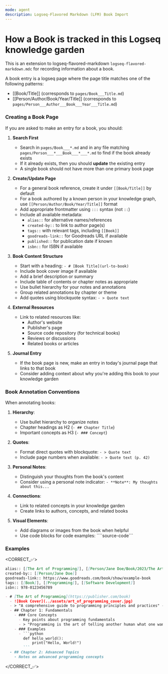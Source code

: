 ```yaml
---
mode: agent
description: Logseq-Flavored Markdown (LFM) Book Import
---
```

# How a Book is tracked in this Logseq knowledge garden
This is an extension to logseq-flavored-markdown `logseq-flavored-markdown.mdc` for recording information about a book.

A book entry is a logseq page where the page title matches one of the following patterns:
- [[Book/Title]] (corresponds to `pages/Book___Title.md`)
- [[Person/Author/Book/Year/Title]] (corresponds to `pages/Person___Author___Book___Year___Title.md`)

### Creating a Book Page

If you are asked to make an entry for a book, you should:

1. **Search First**
   - Search in `pages/Book___*.md` and in any file matching `pages/Person___*___Book___*___*.md` to find if the book already exists
   - If it already exists, then you should **update** the existing entry
   - A single book should not have more than one primary book page

2. **Create/Update Page**
   - For a general book reference, create it under `[[Book/Title]]` by default
   - For a book authored by a known person in your knowledge graph, use `[[Person/Author/Book/Year/Title]]` format
   - Add appropriate frontmatter using `:::` syntax (not `::`)
   - Include all available metadata:
     - `alias::` for alternative names/references
     - `created-by::` to link to author page(s)
     - `tags::` with relevant tags, including `[[Book]]`
     - `goodreads-link::` for Goodreads URL if available
     - `published::` for publication date if known
     - `isbn::` for ISBN if available

3. **Book Content Structure**
   - Start with a heading: `- # [Book Title](url-to-book)`
   - Include book cover image if available
   - Add a brief description or summary
   - Include table of contents or chapter notes as appropriate
   - Use bullet hierarchy for your notes and annotations
   - Group related annotations by chapter or theme
   - Add quotes using blockquote syntax: `- > Quote text`

4. **External Resources**
   - Link to related resources like:
     - Author's website
     - Publisher's page
     - Source code repository (for technical books)
     - Reviews or discussions
     - Related books or articles

5. **Journal Entry**
   - If the book page is new, make an entry in today's journal page that links to that book
   - Consider adding context about why you're adding this book to your knowledge garden

### Book Annotation Conventions

When annotating books:
1. **Hierarchy**:
   - Use bullet hierarchy to organize notes
   - Chapter headings as H2 (`- ## Chapter Title`)
   - Important concepts as H3 (`- ### Concept`)

2. **Quotes**:
   - Format direct quotes with blockquote: `- > Quote text`
   - Include page numbers when available: `- > Quote text (p. 42)`

3. **Personal Notes**:
   - Distinguish your thoughts from the book's content
   - Consider using a personal note indicator: `- **Note**: My thoughts about this...`

4. **Connections**:
   - Link to related concepts in your knowledge garden
   - Create links to authors, concepts, and related books

5. **Visual Elements**:
   - Add diagrams or images from the book when helpful
   - Use code blocks for code examples: ````source-code```

### Examples

<CORRECT_✅>
```markdown
alias:: [[The Art of Programming]], [[Person/Jane Doe/Book/2023/The Art of Programming]]
created-by:: [[Person/Jane Doe]]
goodreads-link:: https://www.goodreads.com/book/show/example-book
tags:: [[Book]], [[Programming]], [[Software Development]]
isbn:: 978-0123456789

- # [The Art of Programming](https://publisher.com/book)
  - ![Book Cover](../assets/art_of_programming_cover.jpg)
  - > "A comprehensive guide to programming principles and practices" - Publisher description
  - ## Chapter 1: Fundamentals
    - ### Core Concepts
      - Key points about programming fundamentals
      - > "Programming is the art of telling another human what one wants the computer to do." (p. 15)
    - ### Examples
      - ```python
        def hello_world():
            print("Hello, World!")
        ```
  - ## Chapter 2: Advanced Topics
    - Notes on advanced programming concepts
```
</CORRECT_✅>
